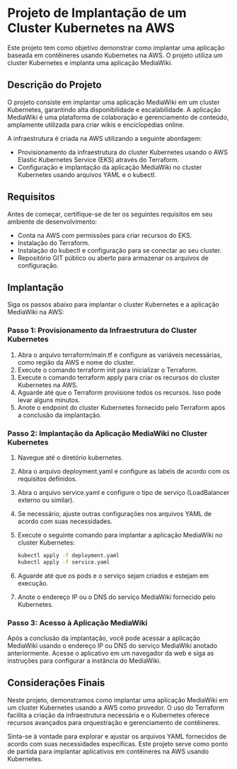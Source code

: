 # Projeto de Implantação de um Cluster Kubernetes na AWS

Este projeto tem como objetivo demonstrar como implantar uma aplicação baseada em contêineres usando Kubernetes na AWS. O projeto utiliza um cluster Kubernetes e implanta uma aplicação MediaWiki.

## Descrição do Projeto

O projeto consiste em implantar uma aplicação MediaWiki em um cluster Kubernetes, garantindo alta disponibilidade e escalabilidade. A aplicação MediaWiki é uma plataforma de colaboração e gerenciamento de conteúdo, amplamente utilizada para criar wikis e enciclopédias online.

A infraestrutura é criada na AWS utilizando a seguinte abordagem:

- Provisionamento da infraestrutura do cluster Kubernetes usando o AWS Elastic Kubernetes Service (EKS) através do Terraform.
- Configuração e implantação da aplicação MediaWiki no cluster Kubernetes usando arquivos YAML e o kubectl.

## Requisitos

Antes de começar, certifique-se de ter os seguintes requisitos em seu ambiente de desenvolvimento:

  - Conta na AWS com permissões para criar recursos do EKS.
  - Instalação do Terraform.
  - Instalação do kubectl e configuração para se conectar ao seu cluster.
  - Repositório GIT público ou aberto para armazenar os arquivos de configuração.

## Implantação

Siga os passos abaixo para implantar o cluster Kubernetes e a aplicação MediaWiki na AWS:

### Passo 1: Provisionamento da Infraestrutura do Cluster Kubernetes

 1. Abra o arquivo terraform/main.tf e configure as variáveis necessárias, como região da AWS e nome do cluster.
 2. Execute o comando terraform init para inicializar o Terraform.
 3. Execute o comando terraform apply para criar os recursos do cluster Kubernetes na AWS.
 4. Aguarde até que o Terraform provisione todos os recursos. Isso pode levar alguns minutos.
 5. Anote o endpoint do cluster Kubernetes fornecido pelo Terraform após a conclusão da implantação.

### Passo 2: Implantação da Aplicação MediaWiki no Cluster Kubernetes

 1. Navegue até o diretório kubernetes.
 2. Abra o arquivo deployment.yaml e configure as labels de acordo com os requisitos definidos.
 3. Abra o arquivo service.yaml e configure o tipo de serviço (LoadBalancer externo ou similar).
 4. Se necessário, ajuste outras configurações nos arquivos YAML de acordo com suas necessidades.
 5. Execute o seguinte comando para implantar a aplicação MediaWiki no cluster Kubernetes:

    ```bash
    kubectl apply -f deployment.yaml
    kubectl apply -f service.yaml
    ```

 6. Aguarde até que os pods e o serviço sejam criados e estejam em execução.
 7. Anote o endereço IP ou o DNS do serviço MediaWiki fornecido pelo Kubernetes.

### Passo 3: Acesso à Aplicação MediaWiki

Após a conclusão da implantação, você pode acessar a aplicação MediaWiki usando o endereço IP ou DNS do serviço MediaWiki anotado anteriormente. Acesse o aplicativo em um navegador da web e siga as instruções para configurar a instância do MediaWiki.

## Considerações Finais

Neste projeto, demonstramos como implantar uma aplicação MediaWiki em um cluster Kubernetes usando a AWS como provedor. O uso do Terraform facilita a criação da infraestrutura necessária e o Kubernetes oferece recursos avançados para orquestração e gerenciamento de contêineres.

Sinta-se à vontade para explorar e ajustar os arquivos YAML fornecidos de acordo com suas necessidades específicas. Este projeto serve como ponto de partida para implantar aplicativos em contêineres na AWS usando Kubernetes.
